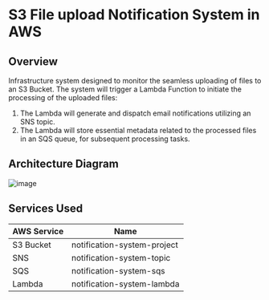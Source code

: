 # S3 File upload Notification System in AWS

## Overview

Infrastructure system designed to monitor the seamless uploading of files to an S3 Bucket. The system will trigger a Lambda Function to initiate the processing of the uploaded files:

1. The Lambda will generate and dispatch email notifications utilizing an SNS topic. 
2. The Lambda will store essential metadata related to the processed files in an SQS queue, for subsequent processing tasks. 

## Architecture Diagram

![image](https://github.com/cristobalgrau/aws-s3-notification-system-lab/assets/119089907/5436c964-4277-44ac-8316-d7ce9c6f8721)

## Services Used

| AWS Service | Name |
| ------------| ------ |
|S3 Bucket | notification-system-project |
| SNS | notification-system-topic |
| SQS | notification-system-sqs |
| Lambda | notification-system-lambda |
